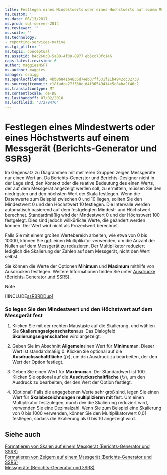 ```yaml
---
title: Festlegen eines Mindestwerts oder eines Höchstwerts auf einem Messgerät (Berichts-Generator und SSRS) | Microsoft-Dokumentation
ms.custom: ''
ms.date: 06/13/2017
ms.prod: sql-server-2014
ms.reviewer: ''
ms.suite: ''
ms.technology:
- reporting-services-native
ms.tgt_pltfrm: ''
ms.topic: conceptual
ms.assetid: b4c260c0-5a88-4f30-8977-eb5cc78fc146
caps.latest.revision: 6
author: maggiesMSFT
ms.author: maggies
manager: craigg
ms.openlocfilehash: 4bb8b841b4835d74eb37ff531f21b4942cc32738
ms.sourcegitcommit: c18fadce27f330e1d4f36549414e5c84ba2f46c2
ms.translationtype: MT
ms.contentlocale: de-DE
ms.lasthandoff: 07/02/2018
ms.locfileid: "37278476"
---
```

# <a name="set-a-minimum-or-maximum-on-a-gauge-report-builder-and-ssrs"></a>Festlegen eines Mindestwerts oder eines Höchstwerts auf einem Messgerät (Berichts-Generator und SSRS)
  Im Gegensatz zu Diagrammen mit mehreren Gruppen zeigen Messgeräte nur einen Wert an. Da Berichts-Generator und Berichts-Designer nicht in der Lage sind, den Kontext oder die relative Bedeutung des einen Werts, der auf dem Messgerät angezeigt werden soll, zu ermitteln, müssen Sie den niedrigsten und den höchsten Wert der Skala festlegen. Wenn die Datenwerte zum Beispiel zwischen 0 und 10 liegen, sollten Sie den Mindestwert 0 und den Höchstwert 10 festlegen. Die Intervalle werden automatisch basierend auf dem festgelegten Mindest- und Höchstwert berechnet. Standardmäßig wird der Mindestwert 0 und der Höchstwert 100 festgelegt. Dies sind jedoch willkürliche Werte, die geändert werden können. Der Wert wird nicht als Prozentwert berechnet.  
  
 Falls Sie mit einem großen Wertebereich arbeiten, wie etwa von 0 bis 10000, können Sie ggf. einen Multiplikator verwenden, um die Anzahl der Nullen auf dem Messgerät zu reduzieren. Der Multiplikator reduziert lediglich die Skalierung der Zahlen auf dem Messgerät, nicht den Wert selbst.  
  
 Sie können die Werte der Optionen **Minimum** und **Maximum** mithilfe von Ausdrücken festlegen. Weitere Informationen finden Sie unter [Ausdrücke &#40;Berichts-Generator und SSRS&#41;](expressions-report-builder-and-ssrs.md).  
  
> [!NOTE]  
>  [!INCLUDE[ssRBRDDup](../../includes/ssrbrddup-md.md)]  
  
### <a name="to-set-the-minimum-and-maximum-on-the-gauge"></a>So legen Sie den Mindestwert und den Höchstwert auf dem Messgerät fest  
  
1.  Klicken Sie mit der rechten Maustaste auf die Skalierung, und wählen Sie **Skalierungseigenschaften**aus. Das Dialogfeld **Skalierungseigenschaften** wird angezeigt.  
  
2.  Geben Sie im Abschnitt **Allgemein**einen Wert für **Minimum**an. Dieser Wert ist standardmäßig 0. Klicken Sie optional auf die **Ausdrucksschaltfläche** (*fx*), um den Ausdruck zu bearbeiten, der den Wert der Option festlegt.  
  
3.  Geben Sie einen Wert für **Maximum**an. Der Standardwert ist 100. Klicken Sie optional auf die **Ausdrucksschaltfläche** (*fx*), um den Ausdruck zu bearbeiten, der den Wert der Option festlegt.  
  
4.  (Optional) Falls die angegebenen Werte sehr groß sind, legen Sie einen Wert für **Skalabezeichnungen multiplizieren mit** fest. Um einen Multiplikator festzulegen, durch den die Skalierung reduziert wird, verwenden Sie eine Dezimalzahl. Wenn Sie zum Beispiel eine Skalierung von 0 bis 1000 verwenden, können Sie den Multiplikatorwert 0,01 festlegen, sodass die Skalierung als 0 bis 10 angezeigt wird.  
  
## <a name="see-also"></a>Siehe auch  
 [Formatieren von Skalen auf einem Messgerät &#40;Berichts-Generator und SSRS&#41;](formatting-scales-on-a-gauge-report-builder-and-ssrs.md)   
 [Formatieren von Zeigern auf einem Messgerät (Berichts-Generator und SSRS)](formatting-pointers-on-a-gauge-report-builder-and-ssrs.md)   
 [Messgeräte &#40;Berichts-Generator und SSRS&#41;](gauges-report-builder-and-ssrs.md)  
  
  
